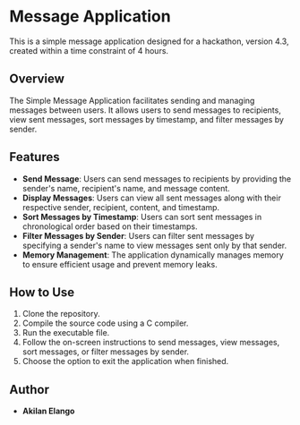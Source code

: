 # Message Application

This is a simple message application designed for a hackathon, version 4.3, created within a time constraint of 4 hours.

## Overview

The Simple Message Application facilitates sending and managing messages between users. It allows users to send messages to recipients, view sent messages, sort messages by timestamp, and filter messages by sender.

## Features

- **Send Message**: Users can send messages to recipients by providing the sender's name, recipient's name, and message content.
- **Display Messages**: Users can view all sent messages along with their respective sender, recipient, content, and timestamp.
- **Sort Messages by Timestamp**: Users can sort sent messages in chronological order based on their timestamps.
- **Filter Messages by Sender**: Users can filter sent messages by specifying a sender's name to view messages sent only by that sender.
- **Memory Management**: The application dynamically manages memory to ensure efficient usage and prevent memory leaks.

## How to Use

1. Clone the repository.
2. Compile the source code using a C compiler.
3. Run the executable file.
4. Follow the on-screen instructions to send messages, view messages, sort messages, or filter messages by sender.
5. Choose the option to exit the application when finished.

## Author

- **Akilan Elango** 

